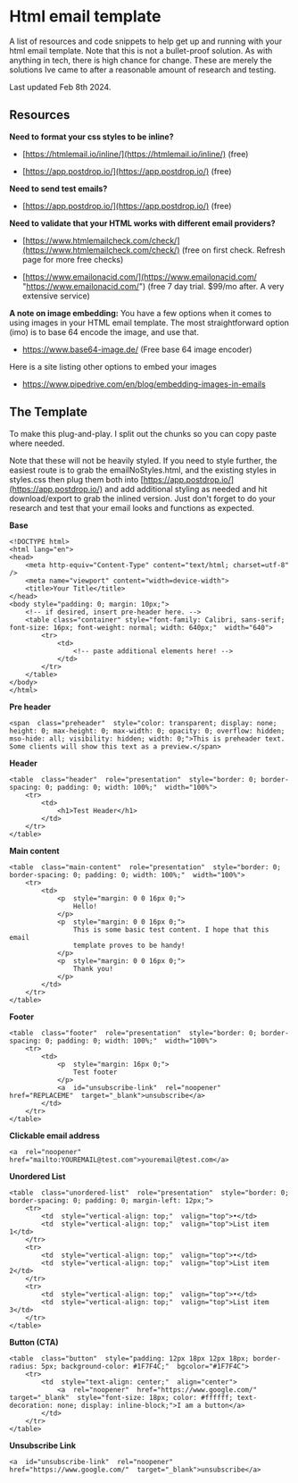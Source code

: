 
# Html email template

A list of resources and code snippets to help get up and running with your html email template.
Note that this is not a bullet-proof solution. As with anything in tech, there is high chance for change. These are merely the solutions Ive came to after a reasonable amount of research and testing.

Last updated Feb 8th 2024.

## Resources

**Need to format your css styles to be inline?**  

-   [https://htmlemail.io/inline/](https://htmlemail.io/inline/) (free)  
    
-   [https://app.postdrop.io/](https://app.postdrop.io/) (free)  

**Need to send test emails?**  

-   [https://app.postdrop.io/](https://app.postdrop.io/) (free)  

**Need to validate that your HTML works with different email providers?**  

-   [https://www.htmlemailcheck.com/check/](https://www.htmlemailcheck.com/check/) (free on first check. Refresh page for more free checks)  
    
-   [https://www.emailonacid.com/](https://www.emailonacid.com/ "https://www.emailonacid.com/") (free 7 day trial. $99/mo after. A very extensive service)  

**A note on image embedding:**
You have a few options when it comes to using images in  your HTML email template.
The most straightforward option (imo) is to base 64 encode the image, and use that.

 - https://www.base64-image.de/ (Free base 64 image encoder)
 
 Here is a site listing other options to embed your images
 
 - https://www.pipedrive.com/en/blog/embedding-images-in-emails

## The Template

To make this plug-and-play. I split out the chunks so you can copy paste where needed.

Note that these will not be heavily styled. If you need to style further, the easiest route is to grab the emailNoStyles.html, and the existing styles in styles.css then plug them both into [https://app.postdrop.io/](https://app.postdrop.io/) and add additional styling as needed and hit download/export to grab the inlined version. Just don't forget to do your research and test that your email looks and functions as expected. 
  
**Base**
```
<!DOCTYPE html>  
<html lang="en">  
<head>  
	<meta http-equiv="Content-Type" content="text/html; charset=utf-8" />  
	<meta name="viewport" content="width=device-width">  
	<title>Your Title</title>  
</head>  
<body style="padding: 0; margin: 10px;">
    <!-- if desired, insert pre-header here. --> 
	<table class="container" style="font-family: Calibri, sans-serif; font-size: 16px; font-weight: normal; width: 640px;"  width="640">  
		<tr>  
			<td>  
				<!-- paste additional elements here! -->  
			</td>  
		</tr>  
	</table>  
</body>  
</html>
```

**Pre header**
```
<span  class="preheader"  style="color: transparent; display: none; height: 0; max-height: 0; max-width: 0; opacity: 0; overflow: hidden; mso-hide: all; visibility: hidden; width: 0;">This is preheader text. Some clients will show this text as a preview.</span>
```

**Header**
```
<table  class="header"  role="presentation"  style="border: 0; border-spacing: 0; padding: 0; width: 100%;"  width="100%">
	<tr>
		<td>
			<h1>Test Header</h1>
		</td>
	</tr>
</table>
```

**Main content**
```
<table  class="main-content"  role="presentation"  style="border: 0; border-spacing: 0; padding: 0; width: 100%;"  width="100%">
	<tr>
		<td>
			<p  style="margin: 0 0 16px 0;">
				Hello!
			</p>
			<p  style="margin: 0 0 16px 0;">
				This is some basic test content. I hope that this email
				template proves to be handy!
			</p>
			<p  style="margin: 0 0 16px 0;">
				Thank you!
			</p>
		</td>
	</tr>
</table>
```
**Footer**
```
<table  class="footer"  role="presentation"  style="border: 0; border-spacing: 0; padding: 0; width: 100%;"  width="100%">
	<tr>
		<td>
			<p  style="margin: 16px 0;">
				Test footer
			</p>
			<a  id="unsubscribe-link"  rel="noopener"  href="REPLACEME"  target="_blank">unsubscribe</a>
		</td>
	</tr>
</table>
```

**Clickable email address**
```
<a  rel="noopener"  href="mailto:YOUREMAIL@test.com">youremail@test.com</a>
```

**Unordered List**
```
<table  class="unordered-list"  role="presentation"  style="border: 0; border-spacing: 0; padding: 0; margin-left: 12px;">
	<tr>
		<td  style="vertical-align: top;"  valign="top">•</td>
		<td  style="vertical-align: top;"  valign="top">List item 1</td>
	</tr>
	<tr>
		<td  style="vertical-align: top;"  valign="top">•</td>
		<td  style="vertical-align: top;"  valign="top">List item 2</td>
	</tr>
	<tr>
		<td  style="vertical-align: top;"  valign="top">•</td>
		<td  style="vertical-align: top;"  valign="top">List item 3</td>
	</tr>
</table>
```
**Button (CTA)**
```
<table  class="button"  style="padding: 12px 18px 12px 18px; border-radius: 5px; background-color: #1F7F4C;"  bgcolor="#1F7F4C">
	<tr>
		<td  style="text-align: center;"  align="center">
			<a  rel="noopener"  href="https://www.google.com/"  target="_blank"  style="font-size: 18px; color: #ffffff; text-decoration: none; display: inline-block;">I am a button</a>
		</td>
	</tr>
</table>
```

**Unsubscribe Link**
```
<a  id="unsubscribe-link"  rel="noopener"  href="https://www.google.com/"  target="_blank">unsubscribe</a>
```
